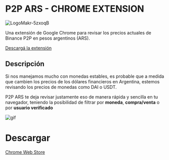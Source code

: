 # P2P ARS - CHROME EXTENSION

![LogoMakr-5zxoqB](https://user-images.githubusercontent.com/64273203/176478045-815f99d1-8bf4-43e7-9aaf-4635a5ccea30.png)


Una extensión de Google Chrome para revisar los precios actuales de Binance P2P en pesos argentinos (ARS).


[Descargá la extensión](https://chrome.google.com/webstore/detail/p2p-ars/dnliacgmindidcbcjalfpeklfpioholi/related?hl=es&gclid=Cj0KCQjwtvqVBhCVARIsAFUxcRtbK3XjLzWZ749XgLcpbnhCQKyWJTap-2GZWhZDsCN9tetSAUg6hcUaAuo2EALw_wcB)


## Descripción 

 Si nos manejamos mucho con monedas estables, es probable que a medida que cambien los precios de los dólares financieros en Argentina, estemos revisando los precios de monedas como DAI o USDT.

P2P ARS te deja revisar justamente eso de manera rápida y sencilla en tu navegador, teniendo la posibilidad de filtrar por **moneda**, **compra/venta** o por **usuario verificado**

![gif](https://i.imgur.com/Q3svZE6.gif)


# Descargar

[Chrome Web Store](https://chrome.google.com/webstore/detail/p2p-ars/dnliacgmindidcbcjalfpeklfpioholi/related?hl=es&gclid=Cj0KCQjwtvqVBhCVARIsAFUxcRtbK3XjLzWZ749XgLcpbnhCQKyWJTap-2GZWhZDsCN9tetSAUg6hcUaAuo2EALw_wcB)

